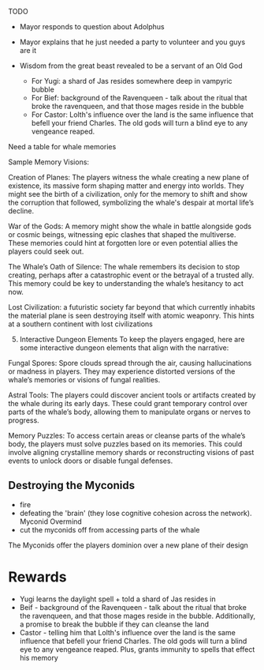 TODO

- Mayor responds to question about Adolphus
- Mayor explains that he just needed a party to volunteer and you guys are it

- Wisdom from the great beast revealed to be a servant of an Old God
    - For Yugi: a shard of Jas resides somewhere deep in vampyric bubble
    - For Bief: background of the Ravenqueen - talk about the ritual that broke the ravenqueen, and that those mages reside in the bubble
    - For Castor: Lolth's influence over the land is the same influence that befell your friend Charles. The old gods will turn a blind eye to any vengeance reaped.


Need a table for whale memories

Sample Memory Visions:

Creation of Planes: The players witness the whale creating a new plane of existence, its massive form shaping matter and energy into worlds. They might see the birth of a civilization, only for the memory to shift and show the corruption that followed, symbolizing the whale's despair at mortal life’s decline.

War of the Gods: A memory might show the whale in battle alongside gods or cosmic beings, witnessing epic clashes that shaped the multiverse. These memories could hint at forgotten lore or even potential allies the players could seek out.

The Whale’s Oath of Silence: The whale remembers its decision to stop creating, perhaps after a catastrophic event or the betrayal of a trusted ally. This memory could be key to understanding the whale’s hesitancy to act now.

Lost Civilization: a futuristic society far beyond that which currently inhabits the material plane is seen destroying itself with atomic weaponry. This hints at a southern continent with lost civilizations

5. Interactive Dungeon Elements
To keep the players engaged, here are some interactive dungeon elements that align with the narrative:

Fungal Spores: Spore clouds spread through the air, causing hallucinations or madness in players. They may experience distorted versions of the whale’s memories or visions of fungal realities.

Astral Tools: The players could discover ancient tools or artifacts created by the whale during its early days. These could grant temporary control over parts of the whale’s body, allowing them to manipulate organs or nerves to progress.

Memory Puzzles: To access certain areas or cleanse parts of the whale’s body, the players must solve puzzles based on its memories. This could involve aligning crystalline memory shards or reconstructing visions of past events to unlock doors or disable fungal defenses.

## Destroying the Myconids

- fire
- defeating the 'brain' (they lose cognitive cohesion across the network). Myconid Overmind
- cut the myconids off from accessing parts of the whale

The Myconids offer the players dominion over a new plane of their design


# Rewards
- Yugi learns the daylight spell + told a shard of Jas resides in
- Beif - background of the Ravenqueen - talk about the ritual that broke the ravenqueen, and that those mages reside in the bubble. Additionally, a promise to break the bubble if they can cleanse the land
- Castor - telling him that Lolth's influence over the land is the same influence that befell your friend Charles. The old gods will turn a blind eye to any vengeance reaped. Plus, grants immunity to spells that effect his memory


